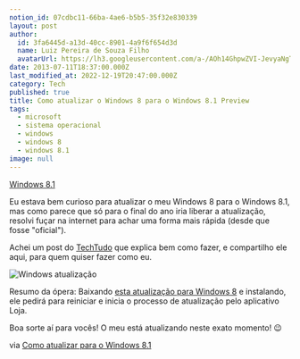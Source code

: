 ```yaml
---
notion_id: 07cdbc11-66ba-4ae6-b5b5-35f32e830339
layout: post
author:
  id: 3fa6445d-a13d-40cc-8901-4a9f6f654d3d
  name: Luiz Pereira de Souza Filho
  avatarUrl: https://lh3.googleusercontent.com/a-/AOh14GhpwZVI-JevyaNgTdlrOT6YN20cI6V9Kxtq38Ij8AQ=s100
date: 2013-07-11T18:37:00.000Z
last_modified_at: 2022-12-19T20:47:00.000Z
category: Tech
published: true
title: Como atualizar o Windows 8 para o Windows 8.1 Preview
tags:
  - microsoft
  - sistema operacional
  - windows
  - windows 8
  - windows 8.1
image: null
---
```


[Windows 8.1](/wp-content/uploads/2013/07/windows-8_1.jpg)

Eu estava bem curioso para atualizar o meu Windows 8 para o Windows 8.1, mas como parece que só para o final do ano iria liberar a atualização, resolvi fuçar na internet para achar uma forma mais rápida (desde que fosse "oficial").

Achei um post do [TechTudo](http://www.techtudo.com.br/) que explica bem como fazer, e compartilho ele aqui, para quem quiser fazer como eu.

![Windows atualização](http://s.glbimg.com/po/tt/f/original/2013/06/27/captura-de-tela-2013-06-26-as-181110_.png)

Resumo da ópera: Baixando [esta atualização para Windows 8](http://go.microsoft.com/fwlink/?LinkId=302157) e instalando, ele pedirá para reiniciar e inicia o processo de atualização pelo aplicativo Loja.

Boa sorte aí para vocês! O meu está atualizando neste exato momento! 😉

via [Como atualizar para o Windows 8.1](http://www.techtudo.com.br/dicas-e-tutoriais/noticia/2013/06/como-atualizar-para-o-windows-81.html)


